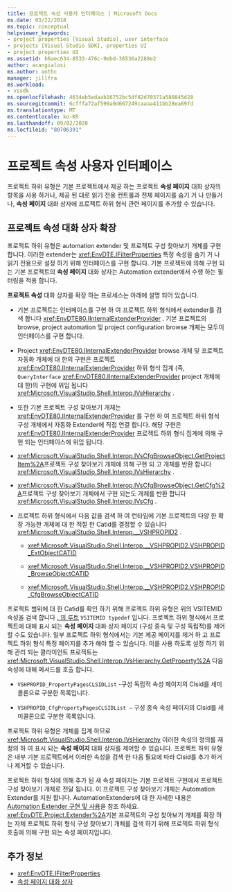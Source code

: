 ```yaml
---
title: 프로젝트 속성 사용자 인터페이스 | Microsoft Docs
ms.date: 03/22/2018
ms.topic: conceptual
helpviewer_keywords:
- project properties [Visual Studio], user interface
- projects [Visual Studio SDK], properties UI
- project properties UI
ms.assetid: b6aec634-8533-476c-9ebd-36536a2288e2
author: acangialosi
ms.author: anthc
manager: jillfra
ms.workload:
- vssdk
ms.openlocfilehash: 4634eb5edaab16752bc5df82d70371a580845d28
ms.sourcegitcommit: 6cfffa72af599a9d667249caaaa411bb28ea69fd
ms.translationtype: MT
ms.contentlocale: ko-KR
ms.lasthandoff: 09/02/2020
ms.locfileid: "80706391"
---
```

# <a name="project-property-user-interface"></a>프로젝트 속성 사용자 인터페이스

프로젝트 하위 유형은 기본 프로젝트에서 제공 하는 프로젝트 **속성 페이지** 대화 상자의 항목을 사용 하거나, 제공 된 대로 읽기 전용 컨트롤과 전체 페이지를 숨기 거 나 만들거나, **속성 페이지** 대화 상자에 프로젝트 하위 형식 관련 페이지를 추가할 수 있습니다.

## <a name="extending-the-project-property-dialog-box"></a>프로젝트 속성 대화 상자 확장

프로젝트 하위 유형은 automation extender 및 프로젝트 구성 찾아보기 개체를 구현 합니다. 이러한 extender는 <xref:EnvDTE.IFilterProperties> 특정 속성을 숨기 거 나 읽기 전용으로 설정 하기 위해 인터페이스를 구현 합니다. 기본 프로젝트에 의해 구현 되는 기본 프로젝트의 **속성 페이지** 대화 상자는 Automation extender에서 수행 하는 필터링을 적용 합니다.

**프로젝트 속성** 대화 상자를 확장 하는 프로세스는 아래에 설명 되어 있습니다.

- 기본 프로젝트는 인터페이스를 구현 하 여 프로젝트 하위 형식에서 extender를 검색 합니다 <xref:EnvDTE80.IInternalExtenderProvider> . 기본 프로젝트의 browse, project automation 및 project configuration browse 개체는 모두이 인터페이스를 구현 합니다.

- Project <xref:EnvDTE80.IInternalExtenderProvider> browse 개체 및 프로젝트 자동화 개체에 대 한의 구현은 프로젝트 <xref:EnvDTE80.IInternalExtenderProvider> 하위 형식 집계 (즉, `QueryInterface` <xref:EnvDTE80.IInternalExtenderProvider> project 개체에 대 한)의 구현에 위임 됩니다 <xref:Microsoft.VisualStudio.Shell.Interop.IVsHierarchy> .

- 또한 기본 프로젝트 구성 찾아보기 개체는 <xref:EnvDTE80.IInternalExtenderProvider> 를 구현 하 여 프로젝트 하위 형식 구성 개체에서 자동화 Extender에 직접 연결 합니다. 해당 구현은 <xref:EnvDTE80.IInternalExtenderProvider> 프로젝트 하위 형식 집계에 의해 구현 되는 인터페이스에 위임 됩니다.

- <xref:Microsoft.VisualStudio.Shell.Interop.IVsCfgBrowseObject.GetProjectItem%2A>프로젝트 구성 찾아보기 개체에 의해 구현 되 고 개체를 반환 합니다 <xref:Microsoft.VisualStudio.Shell.Interop.IVsHierarchy> .

- <xref:Microsoft.VisualStudio.Shell.Interop.IVsCfgBrowseObject.GetCfg%2A>프로젝트 구성 찾아보기 개체에서 구현 되는도 개체를 반환 합니다 <xref:Microsoft.VisualStudio.Shell.Interop.IVsCfg> .

- 프로젝트 하위 형식에서 다음 값을 검색 하 여 런타임에 기본 프로젝트의 다양 한 확장 가능한 개체에 대 한 적절 한 Catid를 결정할 수 있습니다 <xref:Microsoft.VisualStudio.Shell.Interop.__VSHPROPID2> .

  - <xref:Microsoft.VisualStudio.Shell.Interop.__VSHPROPID2.VSHPROPID_ExtObjectCATID>

  - <xref:Microsoft.VisualStudio.Shell.Interop.__VSHPROPID2.VSHPROPID_BrowseObjectCATID>

  - <xref:Microsoft.VisualStudio.Shell.Interop.__VSHPROPID2.VSHPROPID_CfgBrowseObjectCATID>

프로젝트 범위에 대 한 Catid를 확인 하기 위해 프로젝트 하위 유형은 위의 VSITEMID 속성을 검색 합니다 [. 의 루트](<xref:Microsoft.VisualStudio.VSConstants.VSITEMID#Microsoft_VisualStudio_VSConstants_VSITEMID_Root>) `VSITEMID typedef` 입니다. 프로젝트 하위 형식에서 프로젝트에 대해 표시 되는 **속성 페이지** 대화 상자 페이지 (구성 종속 및 구성 독립적)를 제어할 수도 있습니다. 일부 프로젝트 하위 형식에서는 기본 제공 페이지를 제거 하 고 프로젝트 하위 형식 특정 페이지를 추가 해야 할 수 있습니다. 이를 사용 하도록 설정 하기 위해 관리 되는 클라이언트 프로젝트는 <xref:Microsoft.VisualStudio.Shell.Interop.IVsHierarchy.GetProperty%2A> 다음 속성에 대해 메서드를 호출 합니다.

- `VSHPROPID_PropertyPagesCLSIDList` -구성 독립적 속성 페이지의 Clsid를 세미콜론으로 구분한 목록입니다.

- `VSHPROPID_CfgPropertyPagesCLSIDList —` 구성 종속 속성 페이지의 Clsid를 세미콜론으로 구분한 목록입니다.

프로젝트 하위 유형은 개체를 집계 하므로 <xref:Microsoft.VisualStudio.Shell.Interop.IVsHierarchy> 이러한 속성의 정의를 재정의 하 여 표시 되는 **속성 페이지** 대화 상자를 제어할 수 있습니다. 프로젝트 하위 유형은 내부 기본 프로젝트에서 이러한 속성을 검색 한 다음 필요에 따라 Clsid를 추가 하거나 제거할 수 있습니다.

프로젝트 하위 형식에 의해 추가 된 새 속성 페이지는 기본 프로젝트 구현에서 프로젝트 구성 찾아보기 개체로 전달 됩니다. 이 프로젝트 구성 찾아보기 개체는 Automation Extender를 지원 합니다. AutomationExtenders에 대 한 자세한 내용은 [Automation Extender 구현 및 사용](https://msdn.microsoft.com/Library/0d5c218c-f412-4b28-ab0c-33a611f62356)을 참조 하세요. <xref:EnvDTE.Project.Extender%2A>기본 프로젝트의 구성 찾아보기 개체를 확장 하는 자체 프로젝트 하위 형식 구성 찾아보기 개체를 검색 하기 위해 프로젝트 하위 형식 호출에 의해 구현 되는 속성 페이지입니다.

## <a name="see-also"></a>추가 정보

- <xref:EnvDTE.IFilterProperties>
- [속성 페이지 대화 상자](/previous-versions/visualstudio/visual-studio-2010/as5chysf(v=vs.100))
